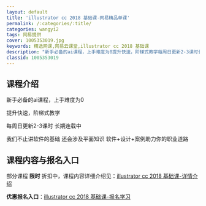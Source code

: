 ```yaml
---
layout: default
title: 'illustrator cc 2018 基础课-网易精品单课'
permalink: /:categories/:title/
categories: wangyi2
tags: 网易提供
cover: 1005353019.jpg
keywords: 精选网课,网易云课堂,illustrator cc 2018 基础课
description: "新手必备的ai课程，上手难度为0提升快速，阶梯式教学每周日更新2-3课时长期连载中我们不止讲软件的基础还会涉及平面知识软件+设计+案例助力你的职业道路illustratorcc2018基础课"
classid: 1005353019
---
```


## 课程介绍

新手必备的ai课程，上手难度为0

提升快速，阶梯式教学

每周日更新2-3课时
长期连载中

我们不止讲软件的基础 还会涉及平面知识
软件+设计+案例助力你的职业道路

## 课程内容与报名入口

部分课程 **限时** 折扣中，课程内容详细介绍见：[illustrator cc 2018 基础课-详情介绍](https://study.163.com/course/introduction/1005353019.htm?share=1&shareId=1025206652&utm_campaign=share&utm_medium=iphoneShare&utm_source=&utm_u=1025206652)

**优惠报名入口**：[illustrator cc 2018 基础课-报名学习](https://study.163.com/course/introduction/1005353019.htm?share=1&shareId=1025206652&utm_campaign=share&utm_medium=iphoneShare&utm_source=&utm_u=1025206652)

